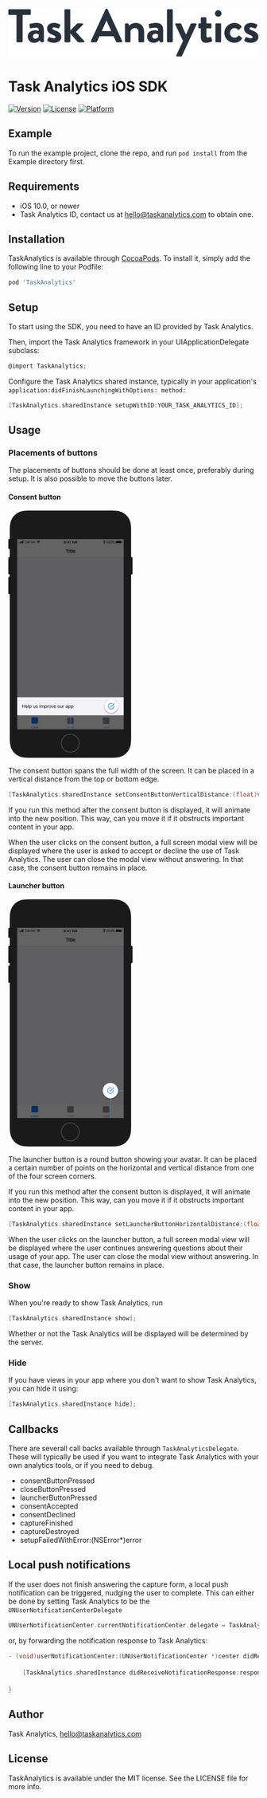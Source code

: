 ![Task Analytics](./task-analytics-logo.svg)

# Task Analytics iOS SDK

[![Version](https://img.shields.io/cocoapods/v/TaskAnalytics.svg?style=flat)](http://cocoapods.org/pods/TaskAnalytics)
[![License](https://img.shields.io/cocoapods/l/TaskAnalytics.svg?style=flat)](http://cocoapods.org/pods/TaskAnalytics)
[![Platform](https://img.shields.io/cocoapods/p/TaskAnalytics.svg?style=flat)](http://cocoapods.org/pods/TaskAnalytics)

## Example

To run the example project, clone the repo, and run `pod install` from the Example directory first.

## Requirements

- iOS 10.0, or newer
- Task Analytics ID, contact us at hello@taskanalytics.com to obtain one.

## Installation

TaskAnalytics is available through [CocoaPods](http://cocoapods.org). To install
it, simply add the following line to your Podfile:

```ruby
pod 'TaskAnalytics'
```

## Setup

To start using the SDK, you need to have an ID provided by Task Analytics.

Then, import the Task Analytics framework in your UIApplicationDelegate subclass:

```objective-c
@import TaskAnalytics;
```

Configure the Task Analytics shared instance, typically in your application's ```application:didFinishLaunchingWithOptions: method:```

```objective-c
[TaskAnalytics.sharedInstance setupWithID:YOUR_TASK_ANALYTICS_ID];
```

## Usage

### Placements of buttons

The placements of buttons should be done at least once, preferably during setup. It is also possible to move the buttons later. 

#### Consent button

<img src="./ta-consent-placement.jpg" alt="Consent button placement" width="250px">

  The consent button spans the full width of the screen. It can be placed in a vertical distance from the top or bottom edge.

```objective-c
[TaskAnalytics.sharedInstance setConsentButtonVerticalDistance:(float)verticalDistance fromEdge:(TAEdge)edge];
```

If you run this method after the consent button is displayed, it will animate into the new position. This way, can you move it if it obstructs important content in your app.

When the user clicks on the consent button, a full screen modal view will be displayed where the user is asked to accept or decline the use of Task Analytics. The user can close the modal view without answering. In that case, the consent button remains in place.




#### Launcher button

<img src="./ta-launcher-placement.jpg" alt="Launcher button placement" width="250px">


The launcher button is a round button showing your avatar. It can be placed a certain number of points on the horizontal and vertical distance from one of the four screen corners.

If you run this method after the consent button is displayed, it will animate into the new position. This way, can you move it if it obstructs important content in your app.

```objective-c
[TaskAnalytics.sharedInstance setLauncherButtonHorizontalDistance:(float)horizontalDistance verticalDistance:(float)verticalDistance fromCorner:(TACorner)corner];
```

When the user clicks on the launcher button, a full screen modal view will be displayed where the user continues answering questions about their usage of your app. The user can close the modal view without answering. In that case, the launcher button remains in place.



### Show

When you're ready to show Task Analytics, run

```objective-c
[TaskAnalytics.sharedInstance show];
```
Whether or not the Task Analytics will be displayed will be determined by the server.

### Hide

If you have views in your app where you don't want to show Task Analytics, you can hide it using:

```objective-c
[TaskAnalytics.sharedInstance hide];
```


## Callbacks

There are severall call backs available through ```TaskAnalyticsDelegate```. These will typically be used if you want to integrate Task Analytics with your own analytics tools, or if you need to debug.

- consentButtonPressed
- closeButtonPressed
- launcherButtonPressed
- consentAccepted
- consentDeclined
- captureFinished
- captureDestroyed
- setupFailedWithError:(NSError\*)error


## Local push notifications

If the user does not finish answering the capture form, a local push notification can be triggered, nudging the user to complete. This can either be done by setting Task Analytics to be the ```
UNUserNotificationCenterDelegate```

```objective-c
UNUserNotificationCenter.currentNotificationCenter.delegate = TaskAnalytics.sharedInstance;
```
or, by forwarding the notification response to Task Analytics:

```objective-c
- (void)userNotificationCenter:(UNUserNotificationCenter *)center didReceiveNotificationResponse:(UNNotificationResponse *)response withCompletionHandler:(void (^)(void))completionHandler{

    [TaskAnalytics.sharedInstance didReceiveNotificationResponse:response];
     
}

```

## Author

Task Analytics, hello@taskanalytics.com

## License

TaskAnalytics is available under the MIT license. See the LICENSE file for more info.
